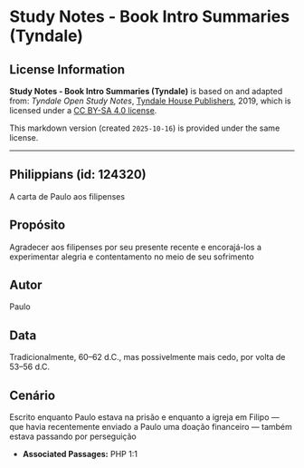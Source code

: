 # Study Notes - Book Intro Summaries (Tyndale)

## License Information

**Study Notes - Book Intro Summaries (Tyndale)** is based on and adapted from: _Tyndale Open Study Notes_, [Tyndale House Publishers](https://tyndaleopenresources.com/), 2019, which is licensed under a [CC BY-SA 4.0 license](https://creativecommons.org/licenses/by-sa/4.0/legalcode.en).

This markdown version (created `2025-10-16`) is provided under the same license.



--------------------------------

## Philippians (id: 124320)

A carta de Paulo aos filipenses

Propósito
---------

Agradecer aos filipenses por seu presente recente e encorajá\-los a experimentar alegria e contentamento no meio de seu sofrimento

Autor
-----

Paulo

Data
----

Tradicionalmente, 60–62 d.C., mas possivelmente mais cedo, por volta de 53–56 d.C.

Cenário
-------

Escrito enquanto Paulo estava na prisão e enquanto a igreja em Filipo — que havia recentemente enviado a Paulo uma doação financeiro — também estava passando por perseguição

* **Associated Passages:** PHP 1:1

